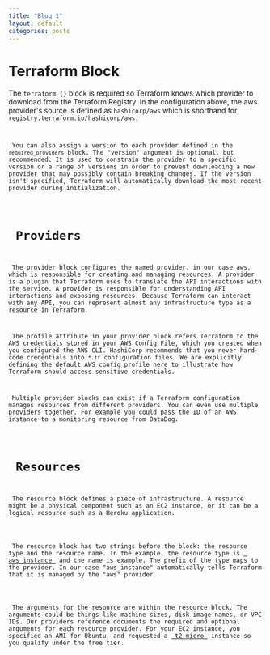 ```yaml
---
title: "Blog 1"
layout: default
categories: posts
---
```

<h1> Terraform Block </h1>
<p> The <code>terraform {}</code> block is required so Terraform knows which provider to download from the Terraform Registry. In the configuration above, the aws provider's source is defined as <code>hashicorp/aws</code> which is shorthand for <code>registry.terraform.io/hashicorp/aws</pre>.</p>
<p> You can also assign a version to each provider defined in the <code>required_providers</code> block. The "version" argument is optional, but recommended. It is used to constrain the provider to a specific version or a range of versions in order to prevent downloading a new provider that may possibly contain breaking changes. If the version isn't specified, Terraform will automatically download the most recent provider during initialization.</p>

<h1> Providers </h1>
<p> The provider block configures the named provider, in our case aws, which is responsible for creating and managing resources. A provider is a plugin that Terraform uses to translate the API interactions with the service. A provider is responsible for understanding API interactions and exposing resources. Because Terraform can interact with any API, you can represent almost any infrastructure type as a resource in Terraform.</p>
<p> The profile attribute in your provider block refers Terraform to the AWS credentials stored in your AWS Config File, which you created when you configured the AWS CLI. HashiCorp recommends that you never hard-code credentials into <code>*.tf</code> configuration files. We are explicitly defining the default AWS config profile here to illustrate how Terraform should access sensitive credentials.</p>
<p> Multiple provider blocks can exist if a Terraform configuration manages resources from different providers. You can even use multiple providers together. For example you could pass the ID of an AWS instance to a monitoring resource from DataDog. </p>


<h1> Resources </h1>
<p> The resource block defines a piece of infrastructure. A resource might be a physical component such as an EC2 instance, or it can be a logical resource such as a Heroku application. </p>

<p> The resource block has two strings before the block: the resource type and the resource name. In the example, the resource type is <u> aws_instance </u> and the name is example. The prefix of the type maps to the provider. In our case "aws_instance" automatically tells Terraform that it is managed by the "aws" provider. </p>

<p> The arguments for the resource are within the resource block. The arguments could be things like machine sizes, disk image names, or VPC IDs. Our providers reference documents the required and optional arguments for each resource provider. For your EC2 instance, you specified an AMI for Ubuntu, and requested a <u> t2.micro </u> instance so you qualify under the free tier. </p>

